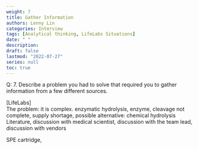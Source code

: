```yaml
---
weight: 7
title: Gather Information
authors: Lenny Lin
categories: Interview
tags: [Analytical thinking, LifeLabs Situations]
date: " "
description: 
draft: false
lastmod: "2022-07-27"
series: null
toc: true
---
```


Q: 7.  Describe a problem you had to solve that required you to gather information from a few different sources.


[LifeLabs]  
The problem: it is complex.  enzymatic hydrolysis, enzyme, cleavage not complete, supply shortage, 
possible alternative: chemical hydrolysis
Literature, discussion with medical scientist, discussion with the team lead, discussion with vendors

SPE cartridge, 
